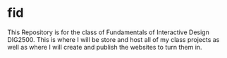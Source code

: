 # fid
This Repository is for the class of Fundamentals of Interactive Design DIG2500.
This is where I will be store and host all of my class projects as well as where I will create and publish the websites to turn them in.
